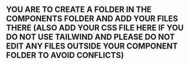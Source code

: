 ## YOU ARE TO CREATE A FOLDER IN THE COMPONENTS FOLDER AND ADD YOUR FILES THERE (ALSO ADD YOUR CSS FILE HERE IF YOU DO NOT USE TAILWIND AND PLEASE DO NOT EDIT ANY FILES OUTSIDE YOUR COMPONENT FOLDER TO AVOID CONFLICTS)